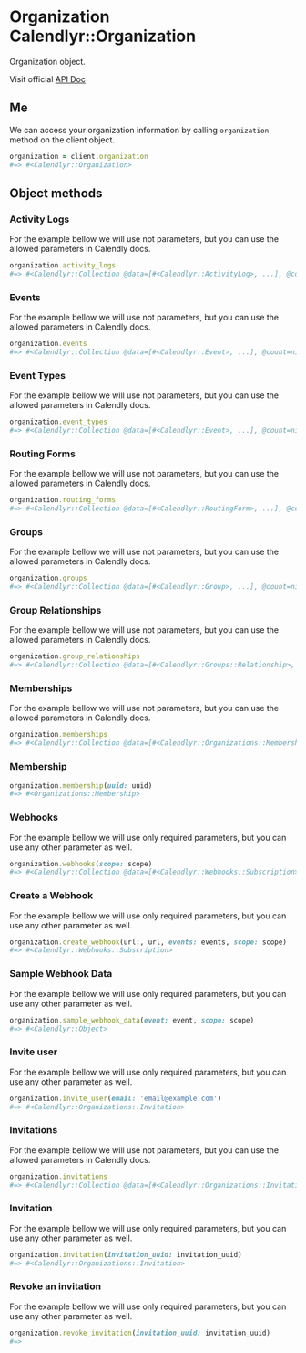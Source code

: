 # Organization Calendlyr::Organization

Organization object.

Visit official [API Doc](https://developer.calendly.com/api-docs/848e5e20591ee-organization)

## Me

We can access your organization information by calling `organization` method on the client object.

```ruby
organization = client.organization
#=> #<Calendlyr::Organization>
```

## Object methods

### Activity Logs

For the example bellow we will use not parameters, but you can use the allowed parameters in Calendly docs.

```ruby
organization.activity_logs
#=> #<Calendlyr::Collection @data=[#<Calendlyr::ActivityLog>, ...], @count=nil, @next_page=nil, @next_page_token=nil, @client=#<Calendlyr::Client>>
```

### Events

For the example bellow we will use not parameters, but you can use the allowed parameters in Calendly docs.

```ruby
organization.events
#=> #<Calendlyr::Collection @data=[#<Calendlyr::Event>, ...], @count=nil, @next_page=nil, @next_page_token=nil, @client=#<Calendlyr::Client>>
```

### Event Types

For the example bellow we will use not parameters, but you can use the allowed parameters in Calendly docs.

```ruby
organization.event_types
#=> #<Calendlyr::Collection @data=[#<Calendlyr::Event>, ...], @count=nil, @next_page=nil, @next_page_token=nil, @client=#<Calendlyr::Client>>
```

### Routing Forms

For the example bellow we will use not parameters, but you can use the allowed parameters in Calendly docs.

```ruby
organization.routing_forms
#=> #<Calendlyr::Collection @data=[#<Calendlyr::RoutingForm>, ...], @count=nil, @next_page=nil, @next_page_token=nil, @client=#<Calendlyr::Client>>
```

### Groups

For the example bellow we will use not parameters, but you can use the allowed parameters in Calendly docs.

```ruby
organization.groups
#=> #<Calendlyr::Collection @data=[#<Calendlyr::Group>, ...], @count=nil, @next_page=nil, @next_page_token=nil, @client=#<Calendlyr::Client>>
```

### Group Relationships

For the example bellow we will use not parameters, but you can use the allowed parameters in Calendly docs.

```ruby
organization.group_relationships
#=> #<Calendlyr::Collection @data=[#<Calendlyr::Groups::Relationship>, ...], @count=nil, @next_page=nil, @next_page_token=nil, @client=#<Calendlyr::Client>>
```

### Memberships

For the example bellow we will use not parameters, but you can use the allowed parameters in Calendly docs.

```ruby
organization.memberships
#=> #<Calendlyr::Collection @data=[#<Calendlyr::Organizations::Membership>, ...], @count=nil, @next_page=nil, @next_page_token=nil, @client=#<Calendlyr::Client>>
```

### Membership

```ruby
organization.membership(uuid: uuid)
#=> #<Organizations::Membership>
```

### Webhooks

For the example bellow we will use only required parameters, but you can use any other parameter as well.

```ruby
organization.webhooks(scope: scope)
#=> #<Calendlyr::Collection @data=[#<Calendlyr::Webhooks::Subscription>, ...], @count=nil, @next_page=nil, @next_page_token=nil, @client=#<Calendlyr::Client>>
```

### Create a Webhook

For the example bellow we will use only required parameters, but you can use any other parameter as well.

```ruby
organization.create_webhook(url:, url, events: events, scope: scope)
#=> #<Calendlyr::Webhooks::Subscription>
```

### Sample Webhook Data

For the example bellow we will use only required parameters, but you can use any other parameter as well.

```ruby
organization.sample_webhook_data(event: event, scope: scope)
#=> #<Calendlyr::Object>
```

### Invite user

For the example bellow we will use only required parameters, but you can use any other parameter as well.

```ruby
organization.invite_user(email: 'email@example.com')
#=> #<Calendlyr::Organizations::Invitation>
```

### Invitations

For the example bellow we will use not parameters, but you can use the allowed parameters in Calendly docs.

```ruby
organization.invitations
#=> #<Calendlyr::Collection @data=[#<Calendlyr::Organizations::Invitation>, ...], @count=nil, @next_page=nil, @next_page_token=nil, @client=#<Calendlyr::Client>>
```

### Invitation

For the example bellow we will use only required parameters, but you can use any other parameter as well.

```ruby
organization.invitation(invitation_uuid: invitation_uuid)
#=> #<Calendlyr::Organizations::Invitation>
```

### Revoke an invitation

For the example bellow we will use only required parameters, but you can use any other parameter as well.

```ruby
organization.revoke_invitation(invitation_uuid: invitation_uuid)
#=>
```
